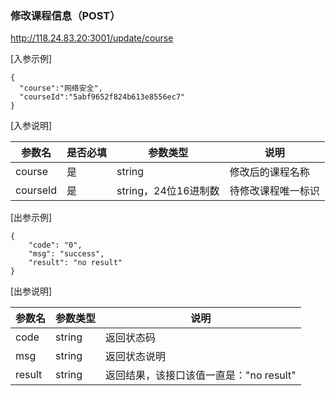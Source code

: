 
### 修改课程信息（POST）
http://118.24.83.20:3001/update/course 

[入参示例]
```
{
  "course":"网络安全",
  "courseId":"5abf9652f824b613e8556ec7"
}
```
[入参说明]

|参数名|是否必填|参数类型|说明|
|----|----|----|----|
|course|是|string|修改后的课程名称|
|courseId|是|string，24位16进制数|待修改课程唯一标识|

[出参示例]
```
{
    "code": "0",
    "msg": "success",
    "result": "no result"
}
```
[出参说明]

|参数名|参数类型|说明|
|---|---|---|
|code|string|返回状态码|
|msg|string|返回状态说明
|result|string|返回结果，该接口该值一直是："no result"|